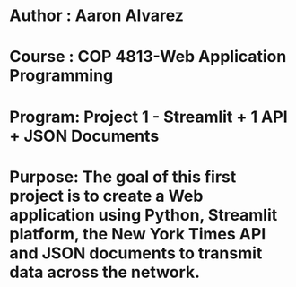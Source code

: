 # Author : Aaron Alvarez
# Course : COP 4813-Web Application Programming
# Program: Project 1 - Streamlit + 1 API + JSON Documents
# Purpose: The goal of this first project is to create a Web application using Python, Streamlit platform, the New York Times API and JSON documents to transmit data across the network.

